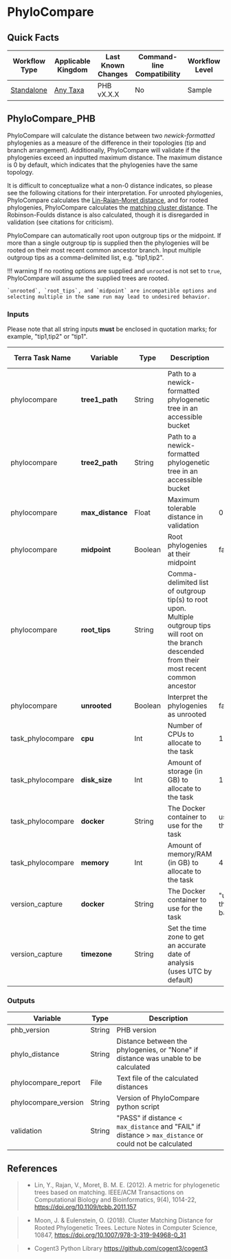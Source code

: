 # PhyloCompare

## Quick Facts

| **Workflow Type** | **Applicable Kingdom** | **Last Known Changes** | **Command-line Compatibility** | **Workflow Level** |
|---|---|---|---|---|
| [Standalone](../../workflows_overview/workflows_type.md/#standalone) | [Any Taxa](../../workflows_overview/workflows_kingdom.md/#any-taxa) | PHB vX.X.X | No | Sample |

## PhyloCompare_PHB

PhyloCompare will calculate the distance between two _newick-formatted_ phylogenies as a measure of the difference in their topologies (tip and branch arrangement). Additionally, PhyloCompare will validate if the phylogenies exceed an inputted maximum distance. The maximum distance is 0 by default, which indicates that the phylogenies have the same topology. 

It is difficult to conceptualize what a non-0 distance indicates, so please see the following citations for their interpretation. For unrooted phylogenies, PhyloCompare calculates the [Lin-Rajan-Moret distance](https://pubmed.ncbi.nlm.nih.gov/22184263/), and for rooted phylogenies, PhyloCompare calculates the [matching cluster distance](https://link.springer.com/chapter/10.1007/978-3-319-94968-0_31#:~:text=Phylogenetic%20trees%20are%20fundamental%20to%20biology%20and,is%20an%20important%20problem%20in%20computational%20phylogenetics.). The Robinson-Foulds distance is also calculated, though it is disregarded in validation (see citations for criticism).

PhyloCompare can automatically root upon outgroup tips or the midpoint. If more than a single outgroup tip is supplied then the phylogenies will be rooted on their most recent common ancestor branch. Input multiple outgroup tips as a comma-delimited list, e.g. "tip1,tip2". 

!!! warning
    If no rooting options are supplied and `unrooted` is not set to `true`, PhyloCompare will assume the supplied trees are rooted. 

    `unrooted`, `root_tips`, and `midpoint` are incompatible options and selecting multiple in the same run may lead to undesired behavior.

### Inputs

<div class="searchable-table" markdown="1">

Please note that all string inputs **must** be enclosed in quotation marks; for example, "tip1,tip2" or "tip1".

| **Terra Task Name** | **Variable** | **Type** | **Description** | **Default Value** | **Terra Status** |
|---|---|---|---|---|---|
| phylocompare | **tree1_path** | String | Path to a newick-formatted phylogenetic tree in an accessible bucket |  | Required |
| phylocompare | **tree2_path** | String | Path to a newick-formatted phylogenetic tree in an accessible bucket |  | Required |
| phylocompare | **max_distance** | Float | Maximum tolerable distance in validation | 0.0 | Optional |
| phylocompare | **midpoint** | Boolean | Root phylogenies at their midpoint | false | Optional |
| phylocompare | **root_tips** | String | Comma-delimited list of outgroup tip(s) to root upon. Multiple outgroup tips will root on the branch descended from their most recent common ancestor | | Optional |
| phylocompare | **unrooted** | Boolean | Interpret the phylogenies as unrooted | false | Optional |
| task_phylocompare | **cpu** | Int | Number of CPUs to allocate to the task | 1 | Optional |
| task_phylocompare | **disk_size** | Int | Amount of storage (in GB) to allocate to the task | 100 | Optional |
| task_phylocompare | **docker** | String | The Docker container to use for the task | us-docker.pkg.dev/general-theiagen/theiagen/theiaphylo:0.1.0 | Optional |
| task_phylocompare | **memory** | Int | Amount of memory/RAM (in GB) to allocate to the task | 4 | Optional |
| version_capture | **docker** | String | The Docker container to use for the task | "us-docker.pkg.dev/general-theiagen/theiagen/alpine-plus-bash:3.20.0" | Optional |
| version_capture | **timezone** | String | Set the time zone to get an accurate date of analysis (uses UTC by default) |  | Optional |

</div>

### Outputs

<div class="searchable-table" markdown="1">

| **Variable** | **Type** | **Description** |
|---|---|---|
| phb_version | String | PHB version |
| phylo_distance | String | Distance between the phylogenies, or "None" if distance was unable to be calculated |
| phylocompare_report | File | Text file of the calculated distances |
| phylocompare_version | String | Version of PhyloCompare python script |
| validation | String | "PASS" if distance < `max_distance` and "FAIL" if distance > `max_distance` or could not be calculated |

</div>

## References

> - Lin, Y., Rajan, V., Moret, B. M. E. (2012). A metric for phylogenetic trees based on matching. IEEE/ACM Transactions on Computational Biology and Bioinformatics, 9(4), 1014-22, <https://doi.org/10.1109/tcbb.2011.157>

> - Moon, J. & Eulenstein, O. (2018). Cluster Matching Distance for Rooted Phylogenetic Trees. Lecture Notes in Computer Science, 10847, <https://doi.org/10.1007/978-3-319-94968-0_31>

> - Cogent3 Python Library <https://github.com/cogent3/cogent3>
